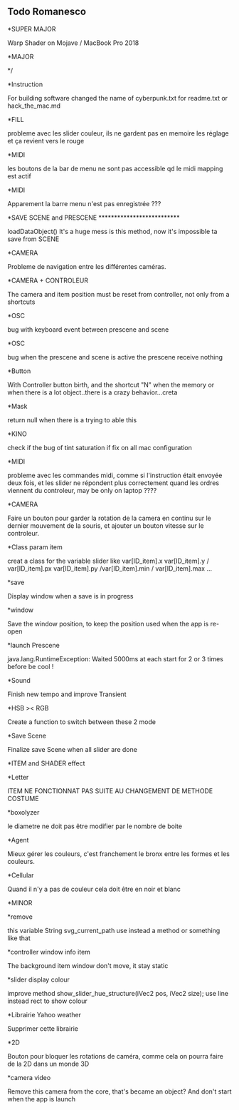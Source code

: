 Todo Romanesco
--
*SUPER MAJOR

Warp Shader on Mojave / MacBook Pro 2018

*MAJOR

*/

*Instruction

For building software changed the name of cyberpunk.txt for readme.txt or hack_the_mac.md

*FILL

probleme avec les slider couleur, ils ne gardent pas en memoire les réglage et ça revient vers le rouge


*MIDI

les boutons de la bar de menu ne sont pas accessible qd le midi mapping est actif

*MIDI

Apparement la barre menu n'est pas enregistrée ???


*SAVE SCENE and PRESCENE **************************

loadDataObject()
It's a huge mess is this method, now it's impossible ta save from SCENE

*CAMERA

Probleme de navigation entre les différentes caméras.


*CAMERA + CONTROLEUR

The camera and item position must be reset from controller, not only from a shortcuts

*OSC

bug with keyboard event between prescene and scene

*OSC

bug when the prescene and scene is active the prescene receive nothing


*Button

With Controller button birth, and the shortcut "N" when the memory or when there is a lot object..there is a crazy behavior...creta


*Mask

return null when there is a trying to able this








*KINO

check if the bug of tint saturation if fix on all mac configuration


*MIDI

probleme avec les commandes midi, comme si l'instruction était envoyée deux fois, et les slider ne répondent plus correctement quand les ordres viennent du controleur, may be only on laptop ????

*CAMERA

Faire un bouton pour garder la rotation de la camera en continu sur le dernier mouvement de la souris, et ajouter un bouton vitesse sur le controleur.


*Class param item

creat a class for the variable slider
like var[ID_item].x var[ID_item].y / var[ID_item].px var[ID_item].py /var[ID_item].min / var[ID_item].max ...


*save

Display window when a save is in progress

*window

Save the window position, to keep the position used when the app is re-open

*launch Prescene

java.lang.RuntimeException: Waited 5000ms at each start for 2 or 3 times before be cool !

*Sound

Finish new tempo and improve Transient


*HSB >< RGB

Create a function to switch between these 2 mode



*Save Scene

Finalize save Scene when all slider are done









*ITEM and SHADER effect


*Letter

ITEM NE FONCTIONNAT PAS SUITE AU CHANGEMENT DE METHODE COSTUME

*boxolyzer

le diametre ne doit pas être modifier par le nombre de boite

*Agent

Mieux gérer les couleurs, c'est franchement le bronx entre les formes et les couleurs.

*Cellular

Quand il n'y a pas de couleur cela doit être en noir et blanc









*MINOR



*remove

this variable String svg_current_path use instead a method or something like that





*controller window info item

The background item window don't move, it stay static

*slider display colour

improve method show_slider_hue_structure(iVec2 pos, iVec2 size);
use line instead rect to show colour

*Librairie Yahoo weather

Supprimer cette librairie


*2D

Bouton pour bloquer les rotations de caméra, comme cela on pourra faire de la 2D dans un monde 3D

*camera video

Remove this camera from the core, that's became an object? And don't start when the app is launch



